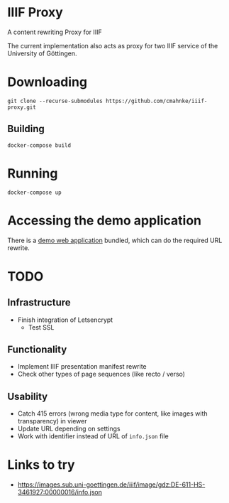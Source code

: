 IIIF Proxy
==========

A content rewriting Proxy for IIIF

The current implementation also acts as proxy for two IIIF service of the University of Göttingen.

# Downloading

```
git clone --recurse-submodules https://github.com/cmahnke/iiif-proxy.git
```

## Building

```
docker-compose build
```

# Running

```
docker-compose up
```

# Accessing the demo application

There is a [demo web application](http://localhost:8080/viewer/) bundled, which can do the required URL rewrite.


# TODO

## Infrastructure
  * Finish integration of Letsencrypt
    * Test SSL

## Functionality
  * Implement IIIF presentation manifest rewrite
  * Check other types of page sequences (like recto / verso)

## Usability
  * Catch 415 errors (wrong media type for content, like images with transparency) in viewer
  * Update URL depending on settings
  * Work with identifier instead of URL of `info.json` file

# Links to try

* https://images.sub.uni-goettingen.de/iiif/image/gdz:DE-611-HS-3461927:00000016/info.json
